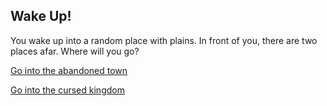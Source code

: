 ## Wake Up!

You wake up into a random place with plains. In front of you, there are two places afar. Where will you go?

[Go into the abandoned town](Abandoned-town/abandoned-mall.md)

[Go into the cursed kingdom](Cursed-kingdom/Princess-Adelene.md)
